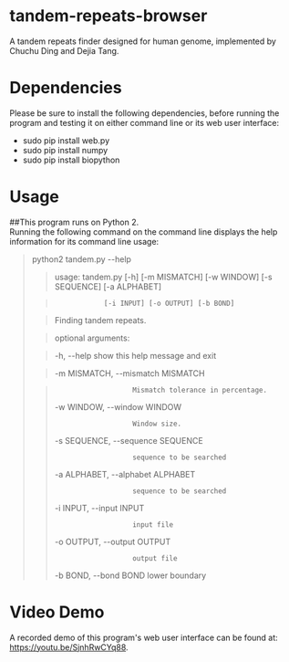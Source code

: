 # tandem-repeats-browser
A tandem repeats finder designed for human genome, implemented by Chuchu Ding and Dejia Tang.


# Dependencies
Please be sure to install the following dependencies, before running the program and testing it on either command line or its web user interface:
* sudo pip install web.py
* sudo pip install numpy
* sudo pip install biopython


# Usage

##This program runs on Python 2.  
Running the following command on the command line displays the help information for its command line usage:

> python2 tandem.py --help
>
>>usage: tandem.py [-h] [-m MISMATCH] [-w WINDOW] [-s SEQUENCE] [-a ALPHABET]
>
>>                 [-i INPUT] [-o OUTPUT] [-b BOND]
>
>>Finding tandem repeats.
>
>>optional arguments:
>
>>  -h, --help            show this help message and exit
>
>>  -m MISMATCH, --mismatch MISMATCH
>
>>                        Mismatch tolerance in percentage.
>>
>>  -w WINDOW, --window WINDOW
>>
>>                        Window size.
>>
>>  -s SEQUENCE, --sequence SEQUENCE
>>
>>                        sequence to be searched
>>
>>  -a ALPHABET, --alphabet ALPHABET
>>
>>                        sequence to be searched
>>
>>  -i INPUT, --input INPUT
>>
>>                        input file
>>
>>  -o OUTPUT, --output OUTPUT
>>
>>                        output file
>>
>>  -b BOND, --bond BOND  lower boundary



# Video Demo
A recorded demo of this program's web user interface can be found at: <https://youtu.be/SjnhRwCYq88>.

